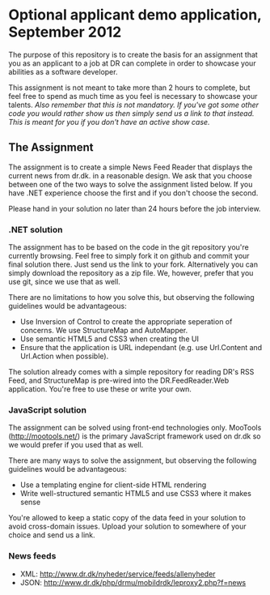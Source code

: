 # Optional applicant demo application, September 2012

The purpose of this repository is to create the basis for an assignment that you as an applicant to a job at DR can complete in order to showcase your abilities as a software developer.

This assignment is not meant to take more than 2 hours to complete, but feel free to spend as much time as you feel is necessary to showcase your talents. *Also remember that this is not mandatory. If you've got some other code you would rather show us then simply send us a link to that instead. This is meant for you if you don't have an active show case.*

## The Assignment

The assignment is to create a simple News Feed Reader that displays the current news from dr.dk. in a reasonable design. We ask that you choose between one of the two ways to solve the assignment listed below. If you have .NET experience choose the first and if you don't choose the second.

Please hand in your solution no later than 24 hours before the job interview.

### .NET solution

The assignment has to be based on the code in the git repository you're currently browsing. Feel free to simply fork it on github and commit your final solution there. Just send us the link to your fork. Alternatively you can simply download the repository as a zip file. We, however, prefer that you use git, since we use that as well.

There are no limitations to how you solve this, but observing the following guidelines would be advantageous:

* Use Inversion of Control to create the appropriate seperation of concerns. We use StructureMap and AutoMapper.
* Use semantic HTML5 and CSS3 when creating the UI
* Ensure that the application is URL independant (e.g. use Url.Content and Url.Action when possible).

The solution already comes with a simple repository for reading DR's RSS Feed, and StructureMap is pre-wired into the DR.FeedReader.Web application. You're free to use these or write your own.

### JavaScript solution

The assignment can be solved using front-end technologies only. MooTools (http://mootools.net/) is the primary JavaScript framework used on dr.dk so we would prefer if you used that as well.

There are many ways to solve the assignment, but observing the following guidelines would be advantageous:
* Use a templating engine for client-side HTML rendering
* Write well-structured semantic HTML5 and use CSS3 where it makes sense

You're allowed to keep a static copy of the data feed in your solution to avoid cross-domain issues. Upload your solution to somewhere of your choice and send us a link.

### News feeds
* XML:  http://www.dr.dk/nyheder/service/feeds/allenyheder
* JSON: http://www.dr.dk/php/drmu/mobildrdk/leproxy2.php?f=news
